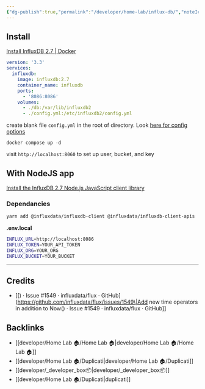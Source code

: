```yaml
---
{"dg-publish":true,"permalink":"/developer/home-lab/influx-db/","noteIcon":""}
---
```



## Install
[Install InfluxDB 2.7 | Docker](https://docs.influxdata.com/influxdb/v2.7/install/?t=Docker)

```yml
version: '3.3'
services:
  influxdb:
    image: influxdb:2.7
    container_name: influxdb
    ports:
      - '8086:8086'
    volumes:
      - ./db:/var/lib/influxdb2
      - ./config.yml:/etc/influxdb2/config.yml
```

create blank file `config.yml` in the root of directory. Look [here for config options](https://docs.influxdata.com/influxdb/v2.7/reference/config-options/)

`docker compose up -d`

visit `http://localhost:8060` to set up user, bucket, and key

## With NodeJS app
[Install the InfluxDB 2.7 Node.js JavaScript client library](https://docs.influxdata.com/influxdb/v2.7/api-guide/client-libraries/nodejs/install/)

### Dependancies 
```bash
yarn add @influxdata/influxdb-client @influxdata/influxdb-client-apis
```

**.env.local**
```bash
INFLUX_URL=http://localhost:8086
INFLUX_TOKEN=YOUR_API_TOKEN
INFLUX_ORG=YOUR_ORG
INFLUX_BUCKET=YOUR_BUCKET
```


---

## Credits
- [[) · Issue #1549 · influxdata/flux · GitHub](https://github.com/influxdata/flux/issues/1549\|Add new time operators in addition to Now() · Issue #1549 · influxdata/flux · GitHub]]

## Backlinks
- [[developer/Home Lab 🏠/Home Lab 🏠\|developer/Home Lab 🏠/Home Lab 🏠]]
- [[developer/Home Lab 🏠/Duplicati\|developer/Home Lab 🏠/Duplicati]]
- [[developer/_developer_box📦\|developer/_developer_box📦]]
- [[developer/Home Lab 🏠/Duplicati\|duplicati]]